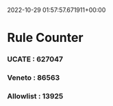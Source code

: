 2022-10-29 01:57:57.671911+00:00
# Rule Counter 
 ### UCATE : 627047

 ### Veneto : 86563

 ### Allowlist : 13925